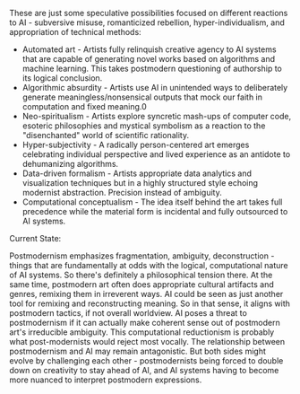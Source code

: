 These are just some speculative possibilities focused on different reactions to AI - subversive misuse, romanticized rebellion, hyper-individualism, and appropriation of technical methods:

- Automated art - Artists fully relinquish creative agency to AI systems that are capable of generating novel works based on algorithms and machine learning. This takes postmodern questioning of authorship to its logical conclusion.
- Algorithmic absurdity - Artists use AI in unintended ways to deliberately generate meaningless/nonsensical outputs that mock our faith in computation and fixed meaning.0
- Neo-spiritualism - Artists explore syncretic mash-ups of computer code, esoteric philosophies and mystical symbolism as a reaction to the "disenchanted" world of scientific rationality.
- Hyper-subjectivity - A radically person-centered art emerges celebrating individual perspective and lived experience as an antidote to dehumanizing algorithms.
- Data-driven formalism - Artists appropriate data analytics and visualization techniques but in a highly structured style echoing modernist abstraction. Precision instead of ambiguity.
- Computational conceptualism - The idea itself behind the art takes full precedence while the material form is incidental and fully outsourced to AI systems.

Current State:

Postmodernism emphasizes fragmentation, ambiguity, deconstruction - things that are fundamentally at odds with the logical, computational nature of AI systems. So there's definitely a philosophical tension there. At the same time, postmodern art often does appropriate cultural artifacts and genres, remixing them in irreverent ways. AI could be seen as just another tool for remixing and reconstructing meaning. So in that sense, it aligns with postmodern tactics, if not overall worldview. AI poses a threat to postmodernism if it can actually make coherent sense out of postmodern art's irreducible ambiguity. This computational reductionism is probably what post-modernists would reject most vocally. The relationship between postmodernism and AI may remain antagonistic. But both sides might evolve by challenging each other - postmodernists being forced to double down on creativity to stay ahead of AI, and AI systems having to become more nuanced to interpret postmodern expressions. 
